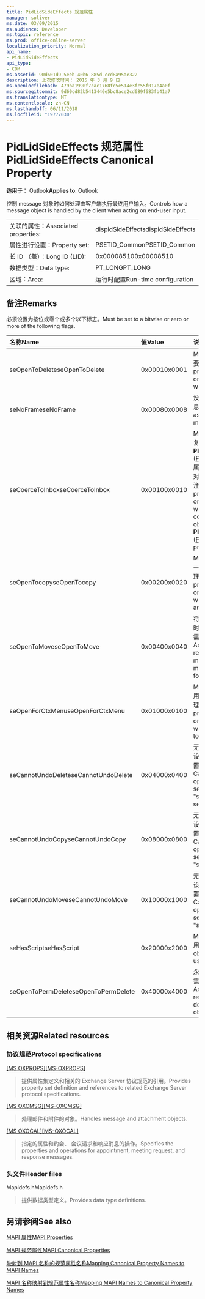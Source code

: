 ```yaml
---
title: PidLidSideEffects 规范属性
manager: soliver
ms.date: 03/09/2015
ms.audience: Developer
ms.topic: reference
ms.prod: office-online-server
localization_priority: Normal
api_name:
- PidLidSideEffects
api_type:
- COM
ms.assetid: 90d601d9-5eeb-40b6-885d-ccd8a95ae322
description: 上次修改时间： 2015 年 3 月 9 日
ms.openlocfilehash: 479ba1990f7cac1768fc5e514e3fc55f017e4a0f
ms.sourcegitcommit: 9d60cd82b5413446e5bc8ace2cd689f683fb41a7
ms.translationtype: MT
ms.contentlocale: zh-CN
ms.lasthandoff: 06/11/2018
ms.locfileid: "19777030"
---
```

# <a name="pidlidsideeffects-canonical-property"></a><span data-ttu-id="eb75d-103">PidLidSideEffects 规范属性</span><span class="sxs-lookup"><span data-stu-id="eb75d-103">PidLidSideEffects Canonical Property</span></span>

  
  
<span data-ttu-id="eb75d-104">**适用于**： Outlook</span><span class="sxs-lookup"><span data-stu-id="eb75d-104">**Applies to**: Outlook</span></span> 
  
<span data-ttu-id="eb75d-105">控制 message 对象时如何处理由客户端执行最终用户输入。</span><span class="sxs-lookup"><span data-stu-id="eb75d-105">Controls how a message object is handled by the client when acting on end-user input.</span></span>
  
|||
|:-----|:-----|
|<span data-ttu-id="eb75d-106">关联的属性：</span><span class="sxs-lookup"><span data-stu-id="eb75d-106">Associated properties:</span></span>  <br/> |<span data-ttu-id="eb75d-107">dispidSideEffects</span><span class="sxs-lookup"><span data-stu-id="eb75d-107">dispidSideEffects</span></span>  <br/> |
|<span data-ttu-id="eb75d-108">属性进行设置：</span><span class="sxs-lookup"><span data-stu-id="eb75d-108">Property set:</span></span>  <br/> |<span data-ttu-id="eb75d-109">PSETID_Common</span><span class="sxs-lookup"><span data-stu-id="eb75d-109">PSETID_Common</span></span>  <br/> |
|<span data-ttu-id="eb75d-110">长 ID （盖）：</span><span class="sxs-lookup"><span data-stu-id="eb75d-110">Long ID (LID):</span></span>  <br/> |<span data-ttu-id="eb75d-111">0x00008510</span><span class="sxs-lookup"><span data-stu-id="eb75d-111">0x00008510</span></span>  <br/> |
|<span data-ttu-id="eb75d-112">数据类型：</span><span class="sxs-lookup"><span data-stu-id="eb75d-112">Data type:</span></span>  <br/> |<span data-ttu-id="eb75d-113">PT_LONG</span><span class="sxs-lookup"><span data-stu-id="eb75d-113">PT_LONG</span></span>  <br/> |
|<span data-ttu-id="eb75d-114">区域：</span><span class="sxs-lookup"><span data-stu-id="eb75d-114">Area:</span></span>  <br/> |<span data-ttu-id="eb75d-115">运行时配置</span><span class="sxs-lookup"><span data-stu-id="eb75d-115">Run-time configuration</span></span>  <br/> |
   
## <a name="remarks"></a><span data-ttu-id="eb75d-116">备注</span><span class="sxs-lookup"><span data-stu-id="eb75d-116">Remarks</span></span>

<span data-ttu-id="eb75d-117">必须设置为按位或零个或多个以下标志。</span><span class="sxs-lookup"><span data-stu-id="eb75d-117">Must be set to a bitwise or zero or more of the following flags.</span></span>
  
|<span data-ttu-id="eb75d-118">**名称**</span><span class="sxs-lookup"><span data-stu-id="eb75d-118">**Name**</span></span>|<span data-ttu-id="eb75d-119">**值**</span><span class="sxs-lookup"><span data-stu-id="eb75d-119">**Value**</span></span>|<span data-ttu-id="eb75d-120">**说明**</span><span class="sxs-lookup"><span data-stu-id="eb75d-120">**Description**</span></span>|
|:-----|:-----|:-----|
|<span data-ttu-id="eb75d-121">seOpenToDelete</span><span class="sxs-lookup"><span data-stu-id="eb75d-121">seOpenToDelete</span></span>  <br/> |<span data-ttu-id="eb75d-122">0x0001</span><span class="sxs-lookup"><span data-stu-id="eb75d-122">0x0001</span></span>  <br/> |<span data-ttu-id="eb75d-123">Message 对象时删除需要其他处理。</span><span class="sxs-lookup"><span data-stu-id="eb75d-123">Additional processing is required on the message object when deleting.</span></span>  <br/> |
|<span data-ttu-id="eb75d-124">seNoFrame</span><span class="sxs-lookup"><span data-stu-id="eb75d-124">seNoFrame</span></span>  <br/> |<span data-ttu-id="eb75d-125">0x0008</span><span class="sxs-lookup"><span data-stu-id="eb75d-125">0x0008</span></span>  <br/> |<span data-ttu-id="eb75d-126">没有用户界面相关联的消息对象。</span><span class="sxs-lookup"><span data-stu-id="eb75d-126">No UI is associated with the message object.</span></span>  <br/> |
|<span data-ttu-id="eb75d-127">seCoerceToInbox</span><span class="sxs-lookup"><span data-stu-id="eb75d-127">seCoerceToInbox</span></span>  <br/> |<span data-ttu-id="eb75d-128">0x0010</span><span class="sxs-lookup"><span data-stu-id="eb75d-128">0x0010</span></span>  <br/> |<span data-ttu-id="eb75d-129">Message 对象时移动或复制到**PR_CONTAINER_CLASS** ([PidTagContainerClass](pidtagcontainerclass-canonical-property.md)) 属性值为"IPF 一个 folder 对象上需要其他处理。请注意"。</span><span class="sxs-lookup"><span data-stu-id="eb75d-129">Additional processing is required on the message object when moving or copying to a folder object with a **PR_CONTAINER_CLASS** ([PidTagContainerClass](pidtagcontainerclass-canonical-property.md)) property of "IPF.Note".</span></span>  <br/> |
|<span data-ttu-id="eb75d-130">seOpenTocopy</span><span class="sxs-lookup"><span data-stu-id="eb75d-130">seOpenTocopy</span></span>  <br/> |<span data-ttu-id="eb75d-131">0x0020</span><span class="sxs-lookup"><span data-stu-id="eb75d-131">0x0020</span></span>  <br/> |<span data-ttu-id="eb75d-132">Message 对象复制到另一个文件夹时需要其他处理。</span><span class="sxs-lookup"><span data-stu-id="eb75d-132">Additional processing is required on the message object when copying to another folder.</span></span>  <br/> |
|<span data-ttu-id="eb75d-133">seOpenToMove</span><span class="sxs-lookup"><span data-stu-id="eb75d-133">seOpenToMove</span></span>  <br/> |<span data-ttu-id="eb75d-134">0x0040</span><span class="sxs-lookup"><span data-stu-id="eb75d-134">0x0040</span></span>  <br/> |<span data-ttu-id="eb75d-135">将移动到另一个文件夹时，将 message 对象上需要其他处理。</span><span class="sxs-lookup"><span data-stu-id="eb75d-135">Additional processing is required on the message object when moving to another folder.</span></span>  <br/> |
|<span data-ttu-id="eb75d-136">seOpenForCtxMenu</span><span class="sxs-lookup"><span data-stu-id="eb75d-136">seOpenForCtxMenu</span></span>  <br/> |<span data-ttu-id="eb75d-137">0x0100</span><span class="sxs-lookup"><span data-stu-id="eb75d-137">0x0100</span></span>  <br/> |<span data-ttu-id="eb75d-138">Message 对象时向最终用户显示动词需要其他处理。</span><span class="sxs-lookup"><span data-stu-id="eb75d-138">Additional processing is required on the message object when displaying verbs to the end-user.</span></span>  <br/> |
|<span data-ttu-id="eb75d-139">seCannotUndoDelete</span><span class="sxs-lookup"><span data-stu-id="eb75d-139">seCannotUndoDelete</span></span>  <br/> |<span data-ttu-id="eb75d-140">0x0400</span><span class="sxs-lookup"><span data-stu-id="eb75d-140">0x0400</span></span>  <br/> |<span data-ttu-id="eb75d-141">无法撤消删除操作，必须设置，除非设置"seOpenToDelete"。</span><span class="sxs-lookup"><span data-stu-id="eb75d-141">Cannot undo delete operation, must not be set unless "seOpenToDelete" is set.</span></span>  <br/> |
|<span data-ttu-id="eb75d-142">seCannotUndoCopy</span><span class="sxs-lookup"><span data-stu-id="eb75d-142">seCannotUndoCopy</span></span>  <br/> |<span data-ttu-id="eb75d-143">0x0800</span><span class="sxs-lookup"><span data-stu-id="eb75d-143">0x0800</span></span>  <br/> |<span data-ttu-id="eb75d-144">无法撤消复制操作，必须设置，除非设置"seOpenTocopy"。</span><span class="sxs-lookup"><span data-stu-id="eb75d-144">Cannot undo copy operation, must not be set unless "seOpenTocopy" is set.</span></span>  <br/> |
|<span data-ttu-id="eb75d-145">seCannotUndoMove</span><span class="sxs-lookup"><span data-stu-id="eb75d-145">seCannotUndoMove</span></span>  <br/> |<span data-ttu-id="eb75d-146">0x1000</span><span class="sxs-lookup"><span data-stu-id="eb75d-146">0x1000</span></span>  <br/> |<span data-ttu-id="eb75d-147">无法撤消移动操作，必须设置，除非设置"seOpenToMove"。</span><span class="sxs-lookup"><span data-stu-id="eb75d-147">Cannot undo move operation, must not be set unless "seOpenToMove" is set.</span></span>  <br/> |
|<span data-ttu-id="eb75d-148">seHasScript</span><span class="sxs-lookup"><span data-stu-id="eb75d-148">seHasScript</span></span>  <br/> |<span data-ttu-id="eb75d-149">0x2000</span><span class="sxs-lookup"><span data-stu-id="eb75d-149">0x2000</span></span>  <br/> |<span data-ttu-id="eb75d-150">Message 对象包含最终用户脚本。</span><span class="sxs-lookup"><span data-stu-id="eb75d-150">The message object contains end-user script.</span></span>  <br/> |
|<span data-ttu-id="eb75d-151">seOpenToPermDelete</span><span class="sxs-lookup"><span data-stu-id="eb75d-151">seOpenToPermDelete</span></span>  <br/> |<span data-ttu-id="eb75d-152">0x4000</span><span class="sxs-lookup"><span data-stu-id="eb75d-152">0x4000</span></span>  <br/> |<span data-ttu-id="eb75d-153">永久删除 message 对象需要进行其他处理。</span><span class="sxs-lookup"><span data-stu-id="eb75d-153">Additional processing is required to permanently delete the message object.</span></span>  <br/> |
   
## <a name="related-resources"></a><span data-ttu-id="eb75d-154">相关资源</span><span class="sxs-lookup"><span data-stu-id="eb75d-154">Related resources</span></span>

### <a name="protocol-specifications"></a><span data-ttu-id="eb75d-155">协议规范</span><span class="sxs-lookup"><span data-stu-id="eb75d-155">Protocol specifications</span></span>

<span data-ttu-id="eb75d-156">[[MS OXPROPS]](http://msdn.microsoft.com/library/f6ab1613-aefe-447d-a49c-18217230b148%28Office.15%29.aspx)</span><span class="sxs-lookup"><span data-stu-id="eb75d-156">[[MS-OXPROPS]](http://msdn.microsoft.com/library/f6ab1613-aefe-447d-a49c-18217230b148%28Office.15%29.aspx)</span></span>
  
> <span data-ttu-id="eb75d-157">提供属性集定义和相关的 Exchange Server 协议规范的引用。</span><span class="sxs-lookup"><span data-stu-id="eb75d-157">Provides property set definition and references to related Exchange Server protocol specifications.</span></span>
    
<span data-ttu-id="eb75d-158">[[MS OXCMSG]](http://msdn.microsoft.com/library/7fd7ec40-deec-4c06-9493-1bc06b349682%28Office.15%29.aspx)</span><span class="sxs-lookup"><span data-stu-id="eb75d-158">[[MS-OXCMSG]](http://msdn.microsoft.com/library/7fd7ec40-deec-4c06-9493-1bc06b349682%28Office.15%29.aspx)</span></span>
  
> <span data-ttu-id="eb75d-159">处理邮件和附件的对象。</span><span class="sxs-lookup"><span data-stu-id="eb75d-159">Handles message and attachment objects.</span></span>
    
<span data-ttu-id="eb75d-160">[[MS OXOCAL]](http://msdn.microsoft.com/library/09861fde-c8e4-4028-9346-e7c214cfdba1%28Office.15%29.aspx)</span><span class="sxs-lookup"><span data-stu-id="eb75d-160">[[MS-OXOCAL]](http://msdn.microsoft.com/library/09861fde-c8e4-4028-9346-e7c214cfdba1%28Office.15%29.aspx)</span></span>
  
> <span data-ttu-id="eb75d-161">指定的属性和约会、 会议请求和响应消息的操作。</span><span class="sxs-lookup"><span data-stu-id="eb75d-161">Specifies the properties and operations for appointment, meeting request, and response messages.</span></span>
    
### <a name="header-files"></a><span data-ttu-id="eb75d-162">头文件</span><span class="sxs-lookup"><span data-stu-id="eb75d-162">Header files</span></span>

<span data-ttu-id="eb75d-163">Mapidefs.h</span><span class="sxs-lookup"><span data-stu-id="eb75d-163">Mapidefs.h</span></span>
  
> <span data-ttu-id="eb75d-164">提供数据类型定义。</span><span class="sxs-lookup"><span data-stu-id="eb75d-164">Provides data type definitions.</span></span>
    
## <a name="see-also"></a><span data-ttu-id="eb75d-165">另请参阅</span><span class="sxs-lookup"><span data-stu-id="eb75d-165">See also</span></span>



[<span data-ttu-id="eb75d-166">MAPI 属性</span><span class="sxs-lookup"><span data-stu-id="eb75d-166">MAPI Properties</span></span>](mapi-properties.md)
  
[<span data-ttu-id="eb75d-167">MAPI 规范属性</span><span class="sxs-lookup"><span data-stu-id="eb75d-167">MAPI Canonical Properties</span></span>](mapi-canonical-properties.md)
  
[<span data-ttu-id="eb75d-168">映射到 MAPI 名称的规范属性名称</span><span class="sxs-lookup"><span data-stu-id="eb75d-168">Mapping Canonical Property Names to MAPI Names</span></span>](mapping-canonical-property-names-to-mapi-names.md)
  
[<span data-ttu-id="eb75d-169">MAPI 名称映射到规范属性名称</span><span class="sxs-lookup"><span data-stu-id="eb75d-169">Mapping MAPI Names to Canonical Property Names</span></span>](mapping-mapi-names-to-canonical-property-names.md)

